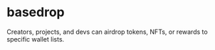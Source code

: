 # basedrop
Creators, projects, and devs can airdrop tokens, NFTs, or rewards to specific wallet lists.
